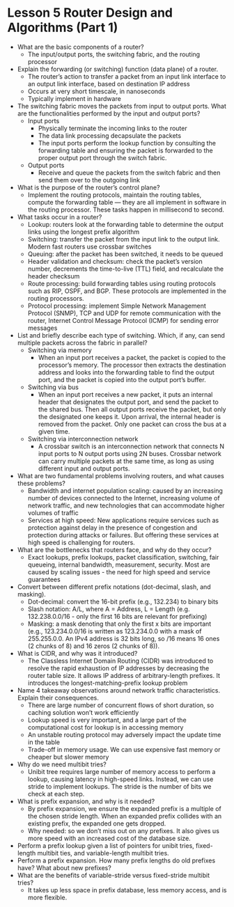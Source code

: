 # Lesson 5 Router Design and Algorithms (Part 1)

- What are the basic components of a router?
    - The input/output ports, the switching fabric, and the routing processor
- Explain the forwarding (or switching) function (data plane) of a router.
    - The router’s action to transfer a packet from an input link interface to an output link interface, based on destination IP address
    - Occurs at very short timescale, in nanoseconds
    - Typically implement in hardware
- The switching fabric moves the packets from input to output ports. What are the functionalities performed by the input and output ports?
    - Input ports
        - Physically terminate the incoming links to the router
        - The data link processing decapsulate the packets
        - The input ports perform the lookup function by consulting the forwarding table and ensuring the packet is forwarded to the proper output port through the switch fabric.
    - Output ports
        - Receive and queue the packets from the switch fabric and then send them over to the outgoing link
- What is the purpose of the router’s control plane?
    - Implement the routing protocols, maintain the routing tables, compute the forwarding table — they are all implement in software in the routing processor. These tasks happen in millisecond to second.
- What tasks occur in a router?
    - Lookup: routers look at the forwarding table to determine the output links using the longest prefix algorithm
    - Switching: transfer the packet from the input link to the output link. Modern fast routers use crossbar switches
    - Queuing: after the packet has been switched, it needs to be queued
    - Header validation and checksum: check the packet’s version number, decrements the time-to-live (TTL) field, and recalculate the header checksum
    - Route processing: build forwarding tables using routing protocols such as RIP, OSPF, and BGP. These protocols are implemented in the routing processors.
    - Protocol processing: implement Simple Network Management Protocol (SNMP), TCP and UDP for remote communication with the router, Internet Control Message Protocol (ICMP) for sending error messages
- List and briefly describe each type of switching. Which, if any, can send multiple packets across the fabric in parallel?
    - Switching via memory
        - When an input port receives a packet, the packet is copied to the processor’s memory. The processor then extracts the destination address and looks into the forwarding table to find the output port, and the packet is copied into the output port’s buffer.
    - Switching via bus
        - When an input port receives a new packet, it puts an internal header that designates the output port, and send the packet to the shared bus. Then all output ports receive the packet, but only the designated one keeps it. Upon arrival, the internal header is removed from the packet. Only one packet can cross the bus at a given time.
    - Switching via interconnection network
        - A crossbar switch is an interconnection network that connects N input ports to N output ports using 2N buses. Crossbar network can carry multiple packets at the same time, as long as using different input and output ports.
- What are two fundamental problems involving routers, and what causes these problems?
    - Bandwidth and internet population scaling: caused by an increasing number of devices connected to the Internet, increasing volume of network traffic, and new technologies that can accommodate higher volumes of traffic
    - Services at high speed: New applications require services such as protection against delay in the presence of congestion and protection during attacks or failures. But offering these services at high speed is challenging for routers.
- What are the bottlenecks that routers face, and why do they occur?
    - Exact lookups, prefix lookups, packet classification, switching, fair queueing, internal bandwidth, measurement, security. Most are caused by scaling issues - the need for high speed and service guarantees
- Convert between different prefix notations (dot-decimal, slash, and masking).
    - Dot-decimal: convert the 16-bit prefix (e.g., 132.234) to binary bits
    - Slash notation: A/L, where A = Address, L = Length (e.g. 132.238.0.0/16 - only the first 16 bits are relevant for prefixing)
    - Masking: a mask denoting that only the first x bits are important (e.g., 123.234.0.0/16 is written as 123.234.0.0 with a mask of 255.255.0.0. An IPv4 address is 32 bits long, so /16 means 16 ones (2 chunks of 8) and 16 zeros (2 chunks of 8)).
- What is CIDR, and why was it introduced?
    - The Classless Internet Domain Routing (CIDR) was introduced to resolve the rapid exhaustion of IP addresses by decreasing the router table size. It allows IP address of arbitrary-length prefixes. It introduces the longest-matching-prefix lookup problem
- Name 4 takeaway observations around network traffic characteristics. Explain their consequences.
    - There are large number of concurrent flows of short duration, so caching solution won’t work efficiently
    - Lookup speed is very important, and a large part of the computational cost for lookup is in accessing memory
    - An unstable routing protocol may adversely impact the update time in the table
    - Trade-off in memory usage. We can use expensive fast memory or cheaper but slower memory
- Why do we need multibit tries?
    - Unibit tree requires large number of memory access to perform a lookup, causing latency in high-speed links. Instead, we can use stride to implement lookups. The stride is the number of bits we check at each step.
- What is prefix expansion, and why is it needed?
    - By prefix expansion, we ensure the expanded prefix is a multiple of the chosen stride length. When an expanded prefix collides with an existing prefix, the expanded one gets dropped.
    - Why needed: so we don’t miss out on any prefixes. It also gives us more speed with an increased cost of the database size.
- Perform a prefix lookup given a list of pointers for unibit tries, fixed-length multibit ties, and variable-length multibit tries.
- Perform a prefix expansion. How many prefix lengths do old prefixes have? What about new prefixes?
- What are the benefits of variable-stride versus fixed-stride multibit tries?
    - It takes up less space in prefix database, less memory access, and is more flexible.
